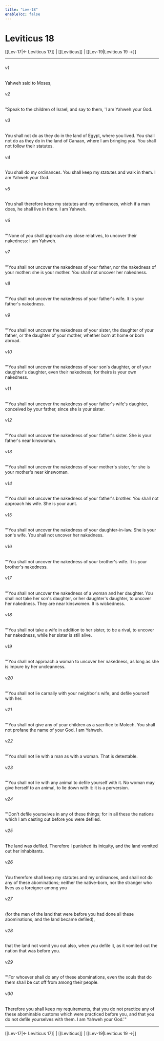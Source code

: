 ```yaml
---
title: "Lev-18"
enableToc: false
---
```

# Leviticus 18

[[Lev-17|← Leviticus 17]] | [[Leviticus]] | [[Lev-19|Leviticus 19 →]]
***



###### v1 
Yahweh said to Moses, 

###### v2 
"Speak to the children of Israel, and say to them, 'I am Yahweh your God. 

###### v3 
You shall not do as they do in the land of Egypt, where you lived. You shall not do as they do in the land of Canaan, where I am bringing you. You shall not follow their statutes. 

###### v4 
You shall do my ordinances. You shall keep my statutes and walk in them. I am Yahweh your God. 

###### v5 
You shall therefore keep my statutes and my ordinances, which if a man does, he shall live in them. I am Yahweh. 

###### v6 
"'None of you shall approach any close relatives, to uncover their nakedness: I am Yahweh. 

###### v7 
"'You shall not uncover the nakedness of your father, nor the nakedness of your mother: she is your mother. You shall not uncover her nakedness. 

###### v8 
"'You shall not uncover the nakedness of your father's wife. It is your father's nakedness. 

###### v9 
"'You shall not uncover the nakedness of your sister, the daughter of your father, or the daughter of your mother, whether born at home or born abroad. 

###### v10 
"'You shall not uncover the nakedness of your son's daughter, or of your daughter's daughter, even their nakedness; for theirs is your own nakedness. 

###### v11 
"'You shall not uncover the nakedness of your father's wife's daughter, conceived by your father, since she is your sister. 

###### v12 
"'You shall not uncover the nakedness of your father's sister. She is your father's near kinswoman. 

###### v13 
"'You shall not uncover the nakedness of your mother's sister, for she is your mother's near kinswoman. 

###### v14 
"'You shall not uncover the nakedness of your father's brother. You shall not approach his wife. She is your aunt. 

###### v15 
"'You shall not uncover the nakedness of your daughter-in-law. She is your son's wife. You shall not uncover her nakedness. 

###### v16 
"'You shall not uncover the nakedness of your brother's wife. It is your brother's nakedness. 

###### v17 
"'You shall not uncover the nakedness of a woman and her daughter. You shall not take her son's daughter, or her daughter's daughter, to uncover her nakedness. They are near kinswomen. It is wickedness. 

###### v18 
"'You shall not take a wife in addition to her sister, to be a rival, to uncover her nakedness, while her sister is still alive. 

###### v19 
"'You shall not approach a woman to uncover her nakedness, as long as she is impure by her uncleanness. 

###### v20 
"'You shall not lie carnally with your neighbor's wife, and defile yourself with her. 

###### v21 
"'You shall not give any of your children as a sacrifice to Molech. You shall not profane the name of your God. I am Yahweh. 

###### v22 
"'You shall not lie with a man as with a woman. That is detestable. 

###### v23 
"'You shall not lie with any animal to defile yourself with it. No woman may give herself to an animal, to lie down with it: it is a perversion. 

###### v24 
"'Don't defile yourselves in any of these things; for in all these the nations which I am casting out before you were defiled. 

###### v25 
The land was defiled. Therefore I punished its iniquity, and the land vomited out her inhabitants. 

###### v26 
You therefore shall keep my statutes and my ordinances, and shall not do any of these abominations; neither the native-born, nor the stranger who lives as a foreigner among you 

###### v27 
(for the men of the land that were before you had done all these abominations, and the land became defiled), 

###### v28 
that the land not vomit you out also, when you defile it, as it vomited out the nation that was before you. 

###### v29 
"'For whoever shall do any of these abominations, even the souls that do them shall be cut off from among their people. 

###### v30 
Therefore you shall keep my requirements, that you do not practice any of these abominable customs which were practiced before you, and that you do not defile yourselves with them. I am Yahweh your God.'"

***
[[Lev-17|← Leviticus 17]] | [[Leviticus]] | [[Lev-19|Leviticus 19 →]]
